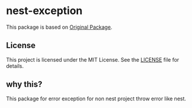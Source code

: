 # nest-exception

This package is based on [Original Package](https://github.com/nestjs/nest/).

## License

This project is licensed under the MIT License. See the [LICENSE](./LICENSE) file for details.

## why this?

This package for error exception for non nest project throw error like nest.
